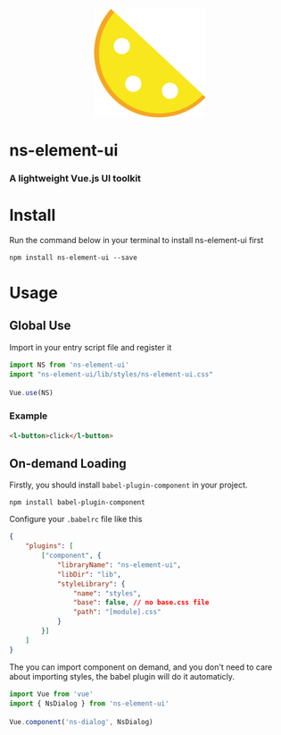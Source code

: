 <p align="center">
    <a>
        <img width="200" src="./assets/logo.png">
    </a>
</p>

<h1>
ns-element-ui
    <h3>A lightweight Vue.js UI toolkit</h3>
</h1>

# Install

Run the command below in your terminal to install ns-element-ui first
```
npm install ns-element-ui --save
```

# Usage

## Global Use
Import in your entry script file and register it
```javascript
import NS from 'ns-element-ui'
import "ns-element-ui/lib/styles/ns-element-ui.css"

Vue.use(NS)
```

### Example

```html
<l-button>click</l-button>
```

## On-demand Loading

Firstly, you should install `babel-plugin-component` in your project.
```
npm install babel-plugin-component
```

Configure your `.babelrc` file like this

```json
{
    "plugins": [
        ["component", {
            "libraryName": "ns-element-ui",
            "libDir": "lib",
            "styleLibrary": {
                "name": "styles",
                "base": false, // no base.css file
                "path": "[module].css"
            }
        }]
    ]
}
```

The you can import component on demand, and you don't need to care about importing styles, the babel plugin will do it automaticly.

```javascript
import Vue from 'vue'
import { NsDialog } from 'ns-element-ui'

Vue.component('ns-dialog', NsDialog)
```
